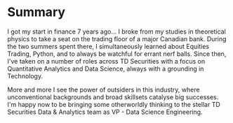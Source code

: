 # Summary 

I got my start in finance 7 years ago... I broke from my studies in theoretical physics to take a seat on the trading floor of a major Canadian bank. During the two summers spent there, I simultaneously learned about Equities Trading, Python, and to always be watchful for errant nerf balls. Since then, I've taken on a number of roles across TD Securities with a focus on Quantitative Analytics and Data Science, always with a grounding in Technology.

More and more I see the power of outsiders in this industry, where unconventional backgrounds and broad skillsets catalyse big successes. I'm happy now to be bringing some otherworldly thinking to the stellar TD Securities Data & Analytics team as VP - Data Science Engineering.  